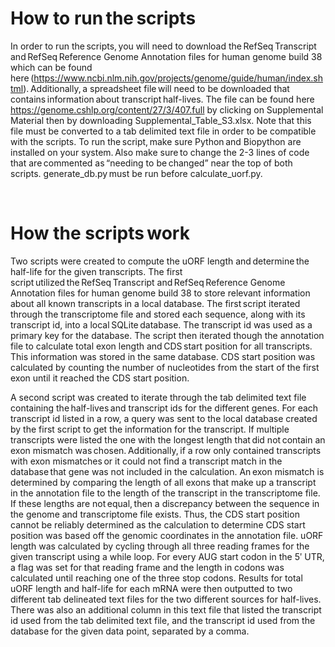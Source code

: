 
# How to run the scripts  

In order to run the scripts, you will need to download the RefSeq Transcript and RefSeq Reference Genome Annotation files for human genome build 38 which can be found here (https://www.ncbi.nlm.nih.gov/projects/genome/guide/human/index.shtml). Additionally, a spreadsheet file will need to be downloaded that contains information about transcript half-lives. The file can be found here https://genome.cshlp.org/content/27/3/407.full by clicking on Supplemental Material then by downloading Supplemental_Table_S3.xlsx. Note that this file must be converted to a tab delimited text file in order to be compatible with the scripts. To run the script, make sure Python and Biopython are installed on your system. Also make sure to change the 2-3 lines of code that are commented as “needing to be changed” near the top of both scripts. generate_db.py must be run before calculate_uorf.py.  

  

# How the scripts work  

Two scripts were created to compute the uORF length and determine the half-life for the given transcripts. The first script utilized the RefSeq Transcript and RefSeq Reference Genome Annotation files for human genome build 38 to store relevant information about all known transcripts in a local database. The first script iterated through the transcriptome file and stored each sequence, along with its transcript id, into a local SQLite database. The transcript id was used as a primary key for the database. The script then iterated though the annotation file to calculate total exon length and CDS start position for all transcripts.  This information was stored in the same database. CDS start position was calculated by counting the number of nucleotides from the start of the first exon until it reached the CDS start position.  

A second script was created to iterate through the tab delimited text file containing the half-lives and transcript ids for the different genes. For each transcript id listed in a row, a query was sent to the local database created by the first script to get the information for the transcript. If multiple transcripts were listed the one with the longest length that did not contain an exon mismatch was chosen. Additionally, if a row only contained transcripts with exon mismatches or it could not find a transcript match in the database that gene was not included in the calculation. An exon mismatch is determined by comparing the length of all exons that make up a transcript in the annotation file to the length of the transcript in the transcriptome file. If these lengths are not equal, then a discrepancy between the sequence in the genome and transcriptome file exists. Thus, the CDS start position cannot be reliably determined as the calculation to determine CDS start position was based off the genomic coordinates in the annotation file. uORF length was calculated by cycling through all three reading frames for the given transcript using a while loop. For every AUG start codon in the 5ʹ UTR, a flag was set for that reading frame and the length in codons was calculated until reaching one of the three stop codons.  Results for total uORF length and half-life for each mRNA were then outputted to two different tab delineated text files for the two different sources for half-lives. There was also an additional column in this text file that listed the transcript id used from the tab delimited text file, and the transcript id used from the database for the given data point, separated by a comma. 
